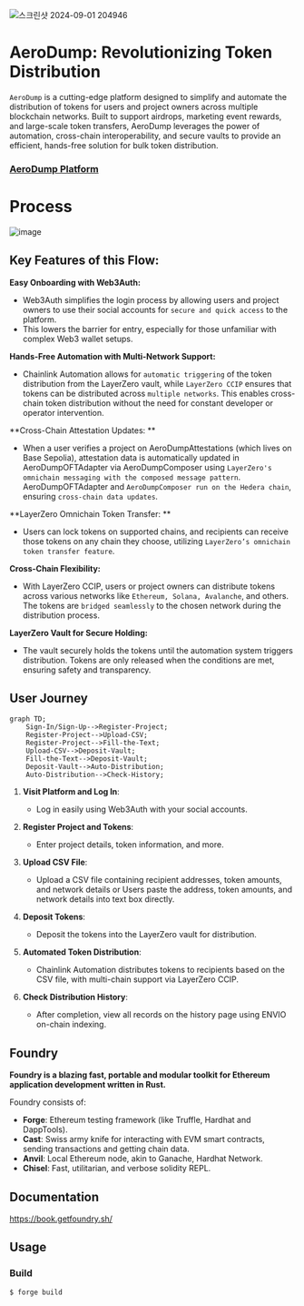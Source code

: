 ![스크린샷 2024-09-01 204946](https://github.com/user-attachments/assets/a61c5c15-9647-4129-990d-ba3026e7d383)

# AeroDump: Revolutionizing Token Distribution
`AeroDump` is a cutting-edge platform designed to simplify and automate the distribution of tokens for users and project owners across multiple blockchain networks. 
Built to support airdrops, marketing event rewards, and large-scale token transfers, AeroDump leverages the power of automation, cross-chain interoperability, and secure vaults to provide an efficient, hands-free solution for bulk token distribution.

### [AeroDump Platform](https://aerodump.vercel.app/)

# Process
![image](https://github.com/user-attachments/assets/e0ff3dec-7b2e-4902-b3ba-45863128d3fc)

## Key Features of this Flow:
**Easy Onboarding with Web3Auth:** 
- Web3Auth simplifies the login process by allowing users and project owners to use their social accounts for `secure and quick access` to the platform.
- This lowers the barrier for entry, especially for those unfamiliar with complex Web3 wallet setups.

**Hands-Free Automation with Multi-Network Support:**
- Chainlink Automation allows for `automatic triggering` of the token distribution from the LayerZero vault, while `LayerZero CCIP` ensures that tokens can be distributed across `multiple networks`. This enables cross-chain token distribution without the need for constant developer or operator intervention.

**Cross-Chain Attestation Updates: **
- When a user verifies a project on AeroDumpAttestations (which lives on Base Sepolia), attestation data is automatically updated in AeroDumpOFTAdapter via AeroDumpComposer using `LayerZero's omnichain messaging with the composed message pattern`. AeroDumpOFTAdapter and `AeroDumpComposer run on the Hedera chain`, ensuring `cross-chain data updates`.

**LayerZero Omnichain Token Transfer: **
- Users can lock tokens on supported chains, and recipients can receive those tokens on any chain they choose, utilizing `LayerZero’s omnichain token transfer feature`.

**Cross-Chain Flexibility:**
- With LayerZero CCIP, users or project owners can distribute tokens across various networks like `Ethereum, Solana, Avalanche`, and others. The tokens are `bridged seamlessly` to the chosen network during the distribution process.

**LayerZero Vault for Secure Holding:**
- The vault securely holds the tokens until the automation system triggers distribution. Tokens are only released when the conditions are met, ensuring safety and transparency.

## User Journey
```mermaid
graph TD;
    Sign-In/Sign-Up-->Register-Project;
    Register-Project-->Upload-CSV;
    Register-Project-->Fill-the-Text;
    Upload-CSV-->Deposit-Vault;
    Fill-the-Text-->Deposit-Vault;
    Deposit-Vault-->Auto-Distribution;
    Auto-Distribution-->Check-History;
```

1. **Visit Platform and Log In**:
   - Log in easily using Web3Auth with your social accounts.

2. **Register Project and Tokens**:
   - Enter project details, token information, and more.

3. **Upload CSV File**:
   - Upload a CSV file containing recipient addresses, token amounts, and network details or Users paste the address, token amounts, and network details into text box directly.

4. **Deposit Tokens**:
   - Deposit the tokens into the LayerZero vault for distribution.

5. **Automated Token Distribution**:
   - Chainlink Automation distributes tokens to recipients based on the CSV file, with multi-chain support via LayerZero CCIP.

6. **Check Distribution History**:
   - After completion, view all records on the history page using ENVIO on-chain indexing.

## Foundry

**Foundry is a blazing fast, portable and modular toolkit for Ethereum application development written in Rust.**

Foundry consists of:

-   **Forge**: Ethereum testing framework (like Truffle, Hardhat and DappTools).
-   **Cast**: Swiss army knife for interacting with EVM smart contracts, sending transactions and getting chain data.
-   **Anvil**: Local Ethereum node, akin to Ganache, Hardhat Network.
-   **Chisel**: Fast, utilitarian, and verbose solidity REPL.

## Documentation

https://book.getfoundry.sh/

## Usage

### Build

```shell
$ forge build
